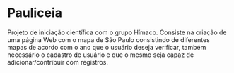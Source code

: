 # Pauliceia
Projeto de iniciação científica com o grupo Hímaco. Consiste na criação de uma página Web com o mapa de São Paulo consistindo de diferentes mapas 
de acordo com o ano que o usuário deseja verificar, também necessário o cadastro de usuário e que o mesmo seja capaz de adicionar/contribuir com registros.
